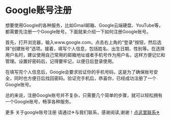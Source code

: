 # Google账号注册

想要使用Google的各种服务，比如Gmail邮箱、Google云端硬盘、YouTube等，都需要先注册一个Google账号。下面就来介绍一下如何注册Google账号。

首先，打开浏览器，输入www.google.com，点击右上角的“登录”按钮，然后选择“创建账号”选项。接着，填写个人信息，包括姓名、出生日期、性别等。在选择用户名时，建议使用自己常用的邮箱地址或者手机号作为用户名，这样方便记忆和管理。设置好密码后，记得要牢记，以便日后登录使用。

在填写完个人信息后，Google会要求验证你的手机号码，这是为了确保账号安全，同时也方便日后找回密码。验证完手机后，恭喜你，已经成功注册了一个Google账号。

总的来说，注册Google账号并不复杂，只需要几个简单的步骤，就可以轻松拥有一个Google账号，畅享各种服务。

更多 关于google账号注册 请通过✈与我们联系，感谢阅读,谢谢！[点这里联系✈](https://t.me/lm999bot)